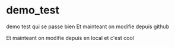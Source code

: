 # demo_test
demo test qui se passe bien
Et mainteant on modifie depuis github

Et mainteant on modifie depuis en local et c'est cool
